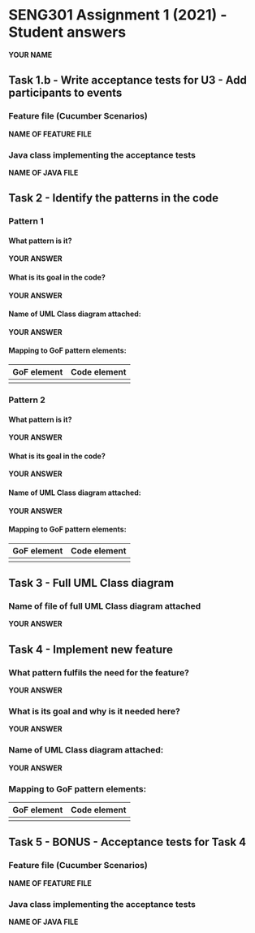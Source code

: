 # SENG301 Assignment 1 (2021) - Student answers

**YOUR NAME**

## Task 1.b - Write acceptance tests for U3 - Add participants to events

### Feature file (Cucumber Scenarios)

**NAME OF FEATURE FILE**

### Java class implementing the acceptance tests

**NAME OF JAVA FILE**

## Task 2 - Identify the patterns in the code

### Pattern 1

#### What pattern is it?

**YOUR ANSWER**

#### What is its goal in the code?

**YOUR ANSWER**

#### Name of UML Class diagram attached:

**YOUR ANSWER**

#### Mapping to GoF pattern elements:

| GoF element | Code element |
| ----------- | ------------ |
|             |              |

### Pattern 2

#### What pattern is it?

**YOUR ANSWER**

#### What is its goal in the code?

**YOUR ANSWER**

#### Name of UML Class diagram attached:

**YOUR ANSWER**

#### Mapping to GoF pattern elements:

| GoF element | Code element |
| ----------- | ------------ |
|             |              |

## Task 3 - Full UML Class diagram

### Name of file of full UML Class diagram attached

**YOUR ANSWER**

## Task 4 - Implement new feature

### What pattern fulfils the need for the feature?

**YOUR ANSWER**

### What is its goal and why is it needed here?

**YOUR ANSWER**

### Name of UML Class diagram attached:

**YOUR ANSWER**

### Mapping to GoF pattern elements:

| GoF element | Code element |
| ----------- | ------------ |
|             |              |

## Task 5 - BONUS - Acceptance tests for Task 4

### Feature file (Cucumber Scenarios)

**NAME OF FEATURE FILE**

### Java class implementing the acceptance tests

**NAME OF JAVA FILE**
